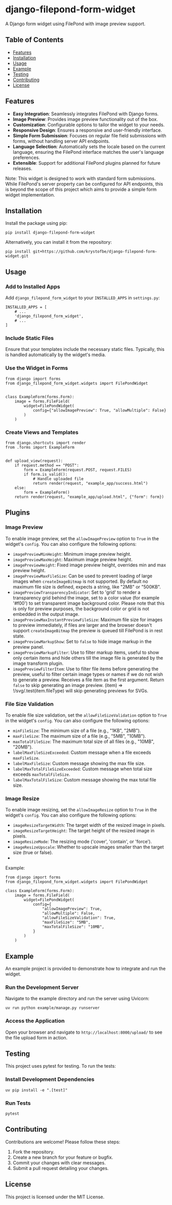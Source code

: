 # django-filepond-form-widget

A Django form widget using FilePond with image preview support.

## Table of Contents
- [Features](#features)
- [Installation](#installation)
- [Usage](#usage)
- [Example](#example)
- [Testing](#testing)
- [Contributing](#contributing)
- [License](#license)

## Features
- **Easy Integration**: Seamlessly integrates FilePond with Django forms.
- **Image Preview**: Provides image preview functionality out of the box.
- **Customization**: Configurable options to tailor the widget to your needs.
- **Responsive Design**: Ensures a responsive and user-friendly interface.
- **Simple Form Submission**: Focuses on regular file field submissions with forms, without handling server API endpoints.
- **Language Selection**: Automatically sets the locale based on the current language, ensuring the FilePond interface matches the user's language preferences.
- **Extensible**: Support for additional FilePond plugins planned for future releases.

Note: This widget is designed to work with standard form submissions. While FilePond's server property can be configured for API endpoints, this is beyond the scope of this project which aims to provide a simple form widget implementation.

## Installation
Install the package using pip:

```
pip install django-filepond-form-widget
```

Alternatively, you can install it from the repository:

```
pip install git+https://github.com/krystofbe/django-filepond-form-widget.git
```



## Usage
### Add to Installed Apps

Add `django_filepond_form_widget` to your `INSTALLED_APPS` in `settings.py`:

```
INSTALLED_APPS = [
    # ...
    'django_filepond_form_widget',
    # ...
]
```

### Include Static Files

Ensure that your templates include the necessary static files. Typically, this is handled automatically by the widget's media.

### Use the Widget in Forms

```
from django import forms
from django_filepond_form_widget.widgets import FilePondWidget


class ExampleForm(forms.Form):
    image = forms.FileField(
        widget=FilePondWidget(
            config={"allowImagePreview": True, "allowMultiple": False}
        )
    )
```

### Create Views and Templates

```
from django.shortcuts import render
from .forms import ExampleForm


def upload_view(request):
    if request.method == "POST":
        form = ExampleForm(request.POST, request.FILES)
        if form.is_valid():
            # Handle uploaded file
            return render(request, "example_app/success.html")
    else:
        form = ExampleForm()
    return render(request, "example_app/upload.html", {"form": form})
```
## Plugins

### Image Preview

To enable image preview, set the `allowImagePreview` option to `True` in the widget's `config`. You can also configure the following options:

-   `imagePreviewMinHeight`: Minimum image preview height.
-   `imagePreviewMaxHeight`: Maximum image preview height.
-   `imagePreviewHeight`: Fixed image preview height, overrides min and max preview height.
-   `imagePreviewMaxFileSize`: Can be used to prevent loading of large images when `createImageBitmap` is not supported. By default no maximum file size is defined, expects a string, like "2MB" or "500KB".
-   `imagePreviewTransparencyIndicator`: Set to 'grid' to render a transparency grid behind the image, set to a color value (for example '#f00') to set transparent image background color. Please note that this is only for preview purposes, the background color or grid is not embedded in the output image.
-   `imagePreviewMaxInstantPreviewFileSize`: Maximum file size for images to preview immediately, if files are larger and the browser doesn't support `createImageBitmap` the preview is queued till FilePond is in rest state.
-   `imagePreviewMarkupShow`: Set to `false` to hide image markup in the preview panel.
-   `imagePreviewMarkupFilter`: Use to filter markup items, useful to show only certain items and hide others till the image file is generated by the image transform plugin.
-   `imagePreviewFilterItem`: Use to filter file items before generating the preview, useful to filter certain image types or names if we do not wish to generate a preview. Receives a file item as the first argument. Return `false` to skip generating an image preview. (item) => !/svg/.test(item.fileType) will skip generating previews for SVGs.


### File Size Validation

To enable file size validation, set the `allowFileSizeValidation` option to `True` in the widget's `config`. You can also configure the following options:

-   `minFileSize`: The minimum size of a file (e.g., "1KB", "2MB").
-   `maxFileSize`: The maximum size of a file (e.g., "5MB", "10MB").
-   `maxTotalFileSize`: The maximum total size of all files (e.g., "10MB", "20MB").
-   `labelMaxFileSizeExceeded`: Custom message when a file exceeds `maxFileSize`.
-   `labelMaxFileSize`: Custom message showing the max file size.
-   `labelMaxTotalFileSizeExceeded`: Custom message when total size exceeds `maxTotalFileSize`.
-   `labelMaxTotalFileSize`: Custom message showing the max total file size.

### Image Resize

To enable image resizing, set the `allowImageResize` option to `True` in the widget's `config`. You can also configure the following options:

- `imageResizeTargetWidth`: The target width of the resized image in pixels.
- `imageResizeTargetHeight`: The target height of the resized image in pixels.
- `imageResizeMode`: The resizing mode ('cover', 'contain', or 'force').
- `imageResizeUpscale`: Whether to upscale images smaller than the target size (true or false).
- 
Example:

```
from django import forms
from django_filepond_form_widget.widgets import FilePondWidget

class ExampleForm(forms.Form):
    image = forms.FileField(
        widget=FilePondWidget(
            config={
                "allowImagePreview": True,
                "allowMultiple": False,
                "allowFileSizeValidation": True,
                "maxFileSize": "5MB",
                "maxTotalFileSize": "10MB",
            }
        )
    )
```

## Example
An example project is provided to demonstrate how to integrate and run the widget.

### Run the Development Server

Navigate to the example directory and run the server using Uvicorn:

```
uv run python example/manage.py runserver
```

### Access the Application

Open your browser and navigate to `http://localhost:8000/upload/` to see the file upload form in action.

## Testing
This project uses pytest for testing. To run the tests:

### Install Development Dependencies

```
uv pip install -e ".[test]"   
```

### Run Tests

```
pytest
```

## Contributing
Contributions are welcome! Please follow these steps:

1. Fork the repository.
2. Create a new branch for your feature or bugfix.
3. Commit your changes with clear messages.
4. Submit a pull request detailing your changes.

## License
This project is licensed under the MIT License.
